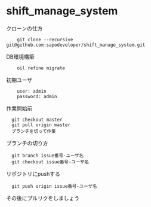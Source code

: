 shift_manage_system
===================
クローンの仕方
```
	git clone --recursive git@github.com:sapodeveloper/shift_manage_system.git
```

DB環境構築
```
	oil refine migrate
```

初期ユーザ
```
	user: admin
	password: admin
```

作業開始前
```
  git checkout master
  git pull origin master
  ブランチを切って作業
```

ブランチの切り方
```
  git branch issue番号-ユーザ名
  git checkout issue番号-ユーザ名
```

リポジトリにpushする
```
  git push origin issue番号-ユーザ名
```

その後にプルリクをしましょう

